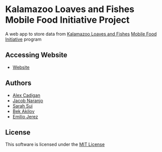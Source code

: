 # Kalamazoo Loaves and Fishes Mobile Food Initiative Project
A web app to store data from [Kalamazoo Loaves and Fishes](http://kzoolf.org/) [Mobile Food Initiative](http://kzoolf.org/mobile-food-initiative-2/) program

## Accessing Website
- [Website](https://kalamazooloavesandfishes.000webhostapp.com/)

## Authors
- [Alex Cadigan](https://github.com/AlexCadigan)
- [Jacob Naranjo](https://github.com/jacobnaran)
- [Sarah Sui](https://github.com/sarahsui)
- [Bek Akilov](https://github.com/bekzodaka)
- [Emilio Jerez](https://github.com/Emilio2112)

## License
This software is licensed under the [MIT License](LICENSE)
